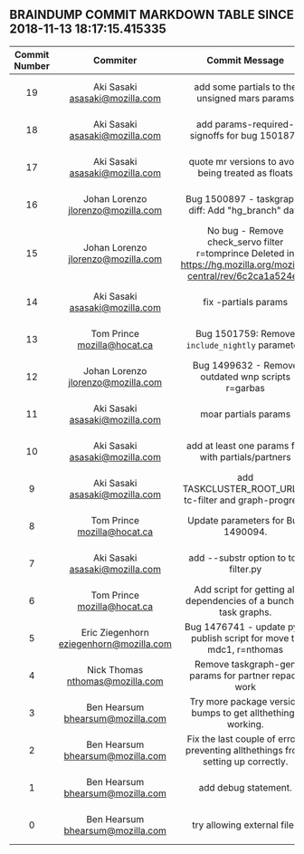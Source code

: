 ## BRAINDUMP COMMIT MARKDOWN TABLE SINCE 2018-11-13 18:17:15.415335

| Commit Number | Commiter | Commit Message | Node | Date | 
|:---:|:----:|:----------------------------------:|:------:|:----:| 
|19|Aki Sasaki <asasaki@mozilla.com>|add some partials to the unsigned mars params|c73fd46256958e00cede10f381987a6ffacfc680|2018-11-16 05:03:39
|18|Aki Sasaki <asasaki@mozilla.com>|add params-required-signoffs for bug 1501878|2f1b5cddb5f6387c5c47f888387c480de18f7c35|2018-11-12 21:19:42
|17|Aki Sasaki <asasaki@mozilla.com>|quote mr versions to avoid being treated as floats|0d4a4254960b4cf1e330daba33e3dfdf254ea9d7|2018-11-02 22:18:01
|16|Johan Lorenzo <jlorenzo@mozilla.com>|Bug 1500897 - taskgraph-diff: Add "hg_branch" data|56f54e63a30d5210d499fb914614b1ec05c1c310|2018-10-23 17:46:00
|15|Johan Lorenzo <jlorenzo@mozilla.com>|No bug - Remove check_servo filter r=tomprince  Deleted in https://hg.mozilla.org/mozilla-central/rev/6c2ca1a524e6|b5f69b20179dd2bd37e84710aaa5c37fdcf0569c|2018-10-26 16:07:04
|14|Aki Sasaki <asasaki@mozilla.com>|fix -partials params|e65c587c6b63a8795e16cab386bef075eeabf0e5|2018-10-25 04:29:21
|13|Tom Prince <mozilla@hocat.ca>|Bug 1501759: Remove `include_nightly` parameter.|5387038ff1e9c59dc1279c9dc0df5f48b81d0a28|2018-10-24 23:49:19
|12|Johan Lorenzo <jlorenzo@mozilla.com>|Bug 1499632 - Remove outdated wnp scripts r=garbas|4e4fcc1dbbd024cce22bbb085c0d6c316ad7b91e|2018-10-17 15:03:17
|11|Aki Sasaki <asasaki@mozilla.com>|moar partials params|7ad715ba5d5311ac8fe29058a260c518df8b2fc9|2018-10-16 03:43:53
|10|Aki Sasaki <asasaki@mozilla.com>|add at least one params file with partials/partners|fd45f4b8973eb6024c74af0a7139f5f2f149e18f|2018-10-12 23:24:49
|9|Aki Sasaki <asasaki@mozilla.com>|add TASKCLUSTER_ROOT_URL to tc-filter and graph-progress|46531bc805c17efacf3ffa0bf6fd401c4e101162|2018-10-11 03:14:47
|8|Tom Prince <mozilla@hocat.ca>|Update parameters for Bug 1490094.|c8a8a6a4e8b6aa4b41698530e7c1dcb2361c6922|2018-10-03 19:32:44
|7|Aki Sasaki <asasaki@mozilla.com>|add --substr option to tc-filter.py|8111e1c87cc01c7765c4a5a7a8fbf3d3ee77696d|2018-09-21 05:33:42
|6|Tom Prince <mozilla@hocat.ca>|Add script for getting all dependencies of a bunch of task graphs.|18082a7673dbdf3c2c84333c7e215bc648242567|2018-08-29 02:01:00
|5|Eric Ziegenhorn <eziegenhorn@mozilla.com>|Bug 1476741 - update pypi publish script for move to mdc1, r=nthomas|7ba9a6a098957fca5159a05ddd1e50476681237b|2018-08-16 02:58:24
|4|Nick Thomas <nthomas@mozilla.com>|Remove taskgraph-gen params for partner repack work|80063b433863c674330d90f919c62eb5b2611da0|2018-05-31 02:37:03
|3|Ben Hearsum <bhearsum@mozilla.com>|Try more package version bumps to get allthethings working.|b643cacb00ec80f19a2a522633a561f8a6d3f7be|2018-05-29 20:59:10
|2|Ben Hearsum <bhearsum@mozilla.com>|Fix the last couple of errors preventing allthethings from setting up correctly.|f4e2990b704f646476e88a5fb388fe3146593f71|2018-05-29 20:45:10
|1|Ben Hearsum <bhearsum@mozilla.com>|add debug statement.|9e0f349c01a9c6414a625bf2e5ab08fc9090d9e2|2018-05-29 20:39:26
|0|Ben Hearsum <bhearsum@mozilla.com>|try allowing external files|33a8336c1b3f3c0765845420c50ede68b2469197|2018-05-29 20:31:43


